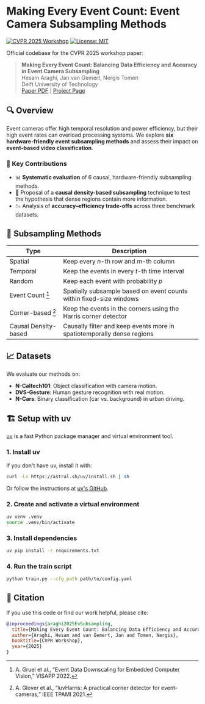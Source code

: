 # Making Every Event Count: Event Camera Subsampling Methods

[![CVPR 2025 Workshop](https://img.shields.io/badge/CVPR-2025-blue)](https://cvpr2025.thecvf.com/)
[![License: MIT](https://img.shields.io/badge/license-MIT-green.svg)](LICENSE)

Official codebase for the CVPR 2025 workshop paper:

> **Making Every Event Count: Balancing Data Efficiency and Accuracy in Event Camera Subsampling**  
> Hesam Araghi, Jan van Gemert, Nergis Tomen  
> Delft University of Technology  
> [Paper PDF](http://arxiv.org/abs/2505.21187) | [Project Page](https://github.com/hesamaraghi/event-camera-subsampling-methods)

## 🔍 Overview

Event cameras offer high temporal resolution and power efficiency, but their high event rates can overload processing systems. We explore **six hardware-friendly event subsampling methods** and assess their impact on **event-based video classification**.

### 🔑 Key Contributions

- 📊 **Systematic evaluation** of 6 causal, hardware-friendly subsampling methods.
- 🧠 Proposal of a **causal density-based subsampling** technique to test the hypothesis that dense regions contain more information.
- 📉 Analysis of **accuracy–efficiency trade-offs** across three benchmark datasets.

## 📂 Subsampling Methods

| Type                     | Description                                  |
|--------------------------|----------------------------------------------|
| Spatial                 | Keep every *n*-th row and *m*-th column        |
| Temporal                | Keep the events in every *t*-th time interval             |
| Random                  | Keep each event with probability *p*     |
| Event Count [^1]            | Spatially subsample based on event counts within fixed-size windows   |
| Corner-based [^2]            | Keep the events in the corners using the Harris corner detector  |
| Causal Density-based    | Causally filter and keep events more in spatiotemporally dense regions   |

[^1]: A. Gruel et al., “Event Data Downscaling for Embedded Computer Vision,” VISAPP 2022.
[^2]: A. Glover et al., “luvHarris: A practical corner detector for event-cameras,” IEEE TPAMI 2021.


## 📈 Datasets

We evaluate our methods on:
- **N-Caltech101**: Object classification with camera motion.
- **DVS-Gesture**: Human gesture recognition with real motion.
- **N-Cars**: Binary classification (car vs. background) in urban driving.

## 🏗️ Setup with uv

[uv](https://github.com/astral-sh/uv) is a fast Python package manager and virtual environment tool.

### 1. Install uv

If you don't have uv, install it with:

```bash
curl -Ls https://astral.sh/uv/install.sh | sh
```

Or follow the instructions at [uv's GitHub](https://github.com/astral-sh/uv).

### 2. Create and activate a virtual environment

```bash
uv venv .venv
source .venv/bin/activate
```

### 3. Install dependencies

```bash
uv pip install -r requirements.txt
```

### 4. Run the train script 

```bash
python train.py --cfg_path path/to/config.yaml
```
## 📎 Citation

If you use this code or find our work helpful, please cite:

```bibtex
@inproceedings{araghi2025EvSubsampling,
  title={Making Every Event Count: Balancing Data Efficiency and Accuracy in Event Camera Subsampling},
  author={Araghi, Hesam and van Gemert, Jan and Tomen, Nergis},
  booktitle={CVPR Workshop},
  year={2025}
}
```

